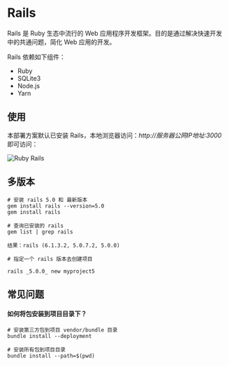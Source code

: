 # Rails

Rails 是 Ruby 生态中流行的 Web 应用程序开发框架。目的是通过解决快速开发中的共通问题，简化 Web 应用的开发。

Rails 依赖如下组件：  

* Ruby
* SQLite3
* Node.js
* Yarn

## 使用

本部署方案默认已安装 Rails，本地浏览器访问：*http://服务器公网IP地址:3000* 即可访问：  

![Ruby Rails](https://libs.websoft9.com/Websoft9/DocsPicture/zh/ruby/ruby-railsgui-websoft9.png)

## 多版本

```
# 安装 rails 5.0 和 最新版本
gem install rails --version=5.0
gem install rails

# 查询已安装的 rails
gem list | grep rails

结果：rails (6.1.3.2, 5.0.7.2, 5.0.0)

# 指定一个 rails 版本去创建项目

rails _5.0.0_ new myproject5
```

##  常见问题

#### 如何将包安装到项目目录下？

```
# 安装第三方包到项目 vendor/bundle 目录
bundle install --deployment

# 安装所有包到项目目录
bundle install --path=$(pwd)
```
